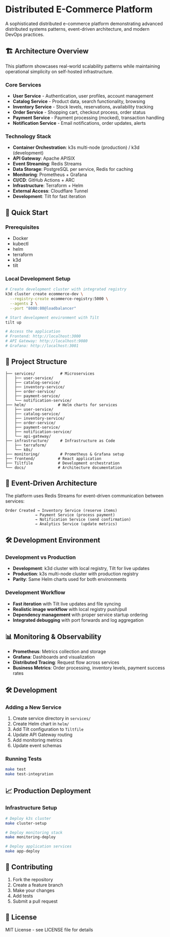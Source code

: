 # Distributed E-Commerce Platform

A sophisticated distributed e-commerce platform demonstrating advanced distributed systems patterns, event-driven architecture, and modern DevOps practices.

## 🏗️ Architecture Overview

This platform showcases real-world scalability patterns while maintaining operational simplicity on self-hosted infrastructure.

### Core Services

- **User Service** - Authentication, user profiles, account management
- **Catalog Service** - Product data, search functionality, browsing
- **Inventory Service** - Stock levels, reservations, availability tracking
- **Order Service** - Shopping cart, checkout process, order status
- **Payment Service** - Payment processing (mocked), transaction handling
- **Notification Service** - Email notifications, order updates, alerts

### Technology Stack

- **Container Orchestration**: k3s multi-node (production) / k3d (development)
- **API Gateway**: Apache APISIX
- **Event Streaming**: Redis Streams
- **Data Storage**: PostgreSQL per service, Redis for caching
- **Monitoring**: Prometheus + Grafana
- **CI/CD**: GitHub Actions + ARC
- **Infrastructure**: Terraform + Helm
- **External Access**: Cloudflare Tunnel
- **Development**: Tilt for fast iteration

## 🚀 Quick Start

### Prerequisites

- Docker
- kubectl
- helm
- terraform
- k3d
- tilt

### Local Development Setup

```bash
# Create development cluster with integrated registry
k3d cluster create ecommerce-dev \
  --registry-create ecommerce-registry:5000 \
  --agents 2 \
  --port "8080:80@loadbalancer"

# Start development environment with Tilt
tilt up

# Access the application
# Frontend: http://localhost:3000
# API Gateway: http://localhost:9080
# Grafana: http://localhost:3001
```

## 📁 Project Structure

```
├── services/           # Microservices
│   ├── user-service/
│   ├── catalog-service/
│   ├── inventory-service/
│   ├── order-service/
│   ├── payment-service/
│   └── notification-service/
├── helm/              # Helm charts for services
│   ├── user-service/
│   ├── catalog-service/
│   ├── inventory-service/
│   ├── order-service/
│   ├── payment-service/
│   ├── notification-service/
│   └── api-gateway/
├── infrastructure/     # Infrastructure as Code
│   ├── terraform/
│   └── k8s/
├── monitoring/         # Prometheus & Grafana setup
├── frontend/          # React application
├── Tiltfile           # Development orchestration
└── docs/              # Architecture documentation
```

## 🔄 Event-Driven Architecture

The platform uses Redis Streams for event-driven communication between services:

```
Order Created → Inventory Service (reserve items)
             → Payment Service (process payment)
             → Notification Service (send confirmation)
             → Analytics Service (update metrics)
```

## 🛠️ Development Environment

### Development vs Production

- **Development**: k3d cluster with local registry, Tilt for live updates
- **Production**: k3s multi-node cluster with production registry
- **Parity**: Same Helm charts used for both environments

### Development Workflow

- **Fast iteration** with Tilt live updates and file syncing
- **Realistic image workflow** with local registry push/pull
- **Dependency management** with proper service startup ordering
- **Integrated debugging** with port forwards and log aggregation

## 📊 Monitoring & Observability

- **Prometheus**: Metrics collection and storage
- **Grafana**: Dashboards and visualization
- **Distributed Tracing**: Request flow across services
- **Business Metrics**: Order processing, inventory levels, payment success rates

## 🛠️ Development

### Adding a New Service

1. Create service directory in `services/`
2. Create Helm chart in `helm/`
3. Add Tilt configuration to `Tiltfile`
4. Update API Gateway routing
5. Add monitoring metrics
6. Update event schemas

### Running Tests

```bash
make test
make test-integration
```

## 📈 Production Deployment

### Infrastructure Setup

```bash
# Deploy k3s cluster
make cluster-setup

# Deploy monitoring stack
make monitoring-deploy

# Deploy application services
make app-deploy
```

## 🤝 Contributing

1. Fork the repository
2. Create a feature branch
3. Make your changes
4. Add tests
5. Submit a pull request

## 📄 License

MIT License - see LICENSE file for details
